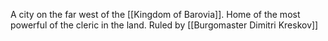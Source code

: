 A city on the far west of the [[Kingdom of Barovia]]. Home of the most powerful of the cleric in the land. Ruled by [[Burgomaster Dimitri Kreskov]]